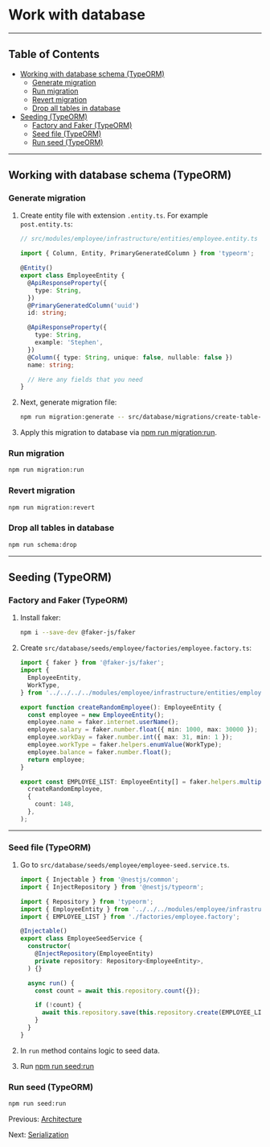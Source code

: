 # Work with database

---

## Table of Contents <!-- omit in toc -->

- [Working with database schema (TypeORM)](#working-with-database-schema-typeorm)
  - [Generate migration](#generate-migration)
  - [Run migration](#run-migration)
  - [Revert migration](#revert-migration)
  - [Drop all tables in database](#drop-all-tables-in-database)
- [Seeding (TypeORM)](#seeding-typeorm)
  - [Factory and Faker (TypeORM)](#factory-and-faker-typeorm)
  - [Seed file (TypeORM)](#seed-file-typeorm)
  - [Run seed (TypeORM)](#run-seed-typeorm)

---

## Working with database schema (TypeORM)

### Generate migration

1. Create entity file with extension `.entity.ts`. For example `post.entity.ts`:

   ```ts
   // src/modules/employee/infrastructure/entities/employee.entity.ts

   import { Column, Entity, PrimaryGeneratedColumn } from 'typeorm';

   @Entity()
   export class EmployeeEntity {
     @ApiResponseProperty({
       type: String,
     })
     @PrimaryGeneratedColumn('uuid')
     id: string;

     @ApiResponseProperty({
       type: String,
       example: 'Stephen',
     })
     @Column({ type: String, unique: false, nullable: false })
     name: string;

     // Here any fields that you need
   }
   ```

1. Next, generate migration file:

   ```bash
   npm run migration:generate -- src/database/migrations/create-table-employee
   ```

1. Apply this migration to database via [npm run migration:run](#run-migration).

### Run migration

```bash
npm run migration:run
```

### Revert migration

```bash
npm run migration:revert
```

### Drop all tables in database

```bash
npm run schema:drop
```

---

## Seeding (TypeORM)

### Factory and Faker (TypeORM)

1. Install faker:

   ```bash
   npm i --save-dev @faker-js/faker
   ```

1. Create `src/database/seeds/employee/factories/employee.factory.ts`:

   ```ts
   import { faker } from '@faker-js/faker';
   import {
     EmployeeEntity,
     WorkType,
   } from '../../../../modules/employee/infrastructure/entities/employee.entity';

   export function createRandomEmployee(): EmployeeEntity {
     const employee = new EmployeeEntity();
     employee.name = faker.internet.userName();
     employee.salary = faker.number.float({ min: 1000, max: 30000 });
     employee.workDay = faker.number.int({ max: 31, min: 1 });
     employee.workType = faker.helpers.enumValue(WorkType);
     employee.balance = faker.number.float();
     return employee;
   }

   export const EMPLOYEE_LIST: EmployeeEntity[] = faker.helpers.multiple(
     createRandomEmployee,
     {
       count: 148,
     },
   );
   ```

---

### Seed file (TypeORM)

1. Go to `src/database/seeds/employee/employee-seed.service.ts`.

   ```ts
   import { Injectable } from '@nestjs/common';
   import { InjectRepository } from '@nestjs/typeorm';

   import { Repository } from 'typeorm';
   import { EmployeeEntity } from '../../../modules/employee/infrastructure/entities/employee.entity';
   import { EMPLOYEE_LIST } from './factories/employee.factory';

   @Injectable()
   export class EmployeeSeedService {
     constructor(
       @InjectRepository(EmployeeEntity)
       private repository: Repository<EmployeeEntity>,
     ) {}

     async run() {
       const count = await this.repository.count({});

       if (!count) {
         await this.repository.save(this.repository.create(EMPLOYEE_LIST));
       }
     }
   }
   ```

1. In `run` method contains logic to seed data.
1. Run [npm run seed:run](#run-seed-typeorm)

### Run seed (TypeORM)

```bash
npm run seed:run
```

Previous: [Architecture](architecture.md)

Next: [Serialization](serialization.md)
